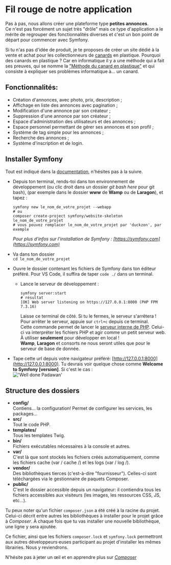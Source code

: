 # Fil rouge de notre application
Pas à pas, nous allons créer une plateforme type __petites annonces__.  
Ce n'est pas forcément un sujet très "drôle" mais ce type d'application a 
le mérite de regrouper des fonctionnalités diverses et c'est un bon point de 
départ pour commencer avec Symfony. 

Si tu n'as pas d'idée de produit, je te proposes de créer un site
dédié à la vente et achat pour les collectionneurs de 
[canards](https://www.youtube.com/watch?v=-w0qTvjydik) en plastique.
Pourquoi des canards en plastique ? Car en informatique il y a une méthode qui 
a fait ses preuves, qui se nomme la ["Méthode du canard en plastique"](https://fr.wikipedia.org/wiki/M%C3%A9thode_du_canard_en_plastique)
et qui consiste à expliquer ses problèmes informatique à... un canard.

## Fonctionnalités:
- Création d'annonces, avec photo, prix, description ;
- Affichage en liste des annonces avec pagination ;
- Modification d'une annonce par son créateur ;
- Suppression d'une annonce par son créateur ;
- Espace d'administration des utilisateurs et des annonces ;
- Espace personnel permettant de gérer ses annonces et son profil ;
- Système de tag simple pour les annonces ;
- Recherche des annonces ;
- Système d'inscription et de login.

## Installer Symfony
Tout est indiqué dans la [documentation](https://symfony.com/doc/current/setup.html#creating-symfony-applications),
n'hésites pas à la suivre.

- Depuis ton terminal, rends-toi dans ton environnement de développement
    (ou clic droit dans un dossier _git bash here_ pour git bash), 
    (par exemple dans le dossier __www__ de __Wamp__ ou de __Laragon__), et tapez :  
    ``` console
    symfony new le_nom_de_votre_projet --webapp
    # ou
    composer create-project symfony/website-skeleton le_nom_de_votre_projet
    # vous pouvez remplacer le_nom_de_votre_projet par 'duckzon', par exemple
    ```

    _Pour plus d'infos sur l'installation de Symfony : [https://symfony.com](https://symfony.com)_

-  Va dans ton dossier   
```cd le_nom_de_votre_projet```
- Ouvre le dossier contenant les fichiers de Symfony dans ton éditeur préféré. Pour VS Code, il suffira de taper ```code ./``` dans un terminal. 

  - Lance le serveur de développement :  
      ``` console
      symfony server:start
      # résultat
      [OK] Web server listening on https://127.0.0.1:8000 (PHP FPM 7.3.16)
      ```  
      Laisse ce terminal de côté. Si tu le fermes, le serveur s'arrêtera ! Pour arrêter le serveur, appuie sur ```ctrl+c``` depuis ce terminal.  
      Cette commande permet de lancer le [serveur interne de PHP](https://www.php.net/manual/fr/features.commandline.webserver.php). 
      Celui-ci va interpréter les fichiers PHP et agir comme un petit serveur web.
      À utiliser __seulement__ pour développer en local !  
      __Wamp__, __Laragon__ et consorts ne nous seront utiles que pour le serveur de base de donnée. 
- Tape cette url depuis votre navigateur préféré:
[http://127.0.0.1:8000](http://127.0.0.1:8000). Tu devrais voir quelque chose comme __Welcome to Symfony [version]__. Si c'est le cas :   
!['Well done Padawan'](https://media.giphy.com/media/9g8PH1MbwTy4o/giphy.gif)
## Structure des dossiers
- __config/__  
Contiens... la configuration! Permet de configurer les services, les packages...  
- __src/__  
Tout le code PHP.  
- __templates/__  
Tous les templates Twig.  
- __bin/__  
Fichiers exécutables nécessaires à la console et autres.  
- __var/__  
C'est là que sont stockés les fichiers créés automatiquement, 
comme les fichiers cache (var / cache /) et les logs (var / log /).  
- __vendor/__  
Des bibliothèques tierces (c'est-à-dire "fournisseur"). 
Celles-ci sont téléchargées via le gestionnaire de paquets Composer.  
- __public/__  
C'est le dossier accessible depuis un navigateur: 
il contiendra tous les fichiers accessibles aux visiteurs 
(les images, les ressources CSS, JS, etc...).

Tu peux noter qu'un fichier ```composer.json``` a été créé à la racine
du projet. Celui-ci décrit entre autres les bibliothèques à installer pour le projet grâce à _Composer_.
À chaque fois que tu vas installer une nouvelle bibliothèque, une ligne y sera ajoutée.

Ce fichier, ainsi que les fichiers ```composer.lock``` et ```symfony.lock``` permettront aux
autres développeurs·euses participant au projet d'installer les mêmes librairies. Nous y reviendrons.

N'hésite pas à jeter un œil et en apprendre plus sur [_Composer_](https://www.grafikart.fr/tutoriels/composer-480)
